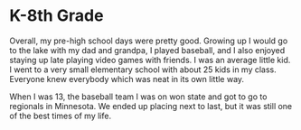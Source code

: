 # K-8th Grade

Overall, my pre-high school days were pretty good. Growing up I would go to the lake with my dad and grandpa, I played baseball, 
and I also enjoyed staying up late playing video games with friends. I was an average little kid. 
I went to a very small elementary school with about 25 kids in my class. Everyone knew everybody which was neat in its own little way.

When I was 13, the baseball team I was on won state and got to go to regionals in Minnesota. We ended up placing next to last, but it was still one of the best times of my life.
